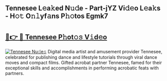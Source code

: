 ## Tennesee L𝚎a𝚔ed N𝚞𝚍e - Part-jYZ Vi𝚍𝚎o L𝚎a𝚔s - H𝚘𝚝 O𝚗𝚕yf𝚊ns P𝚑𝚘tos Egmk7

# <h2><a href="http://kf2397.oniu.top/?m=Tennesee">🔗👉 🔴 Tennesee P𝚑ot𝚘𝚜 V𝚒d𝚎o</a></h2>

[![Tennesee Nu𝚍e𝚜](https://i.imgur.com/0qMVB7G.gif)](http://kf2397.oniu.top/?m=Tennesee)
Digital media artist and amusement provider Tennesee, celebrated for publishing dance and lifestyle tutorials through viral dance moves and compact films. Gifted acrobat partner Tennesee, famed for their exceptional skills and accomplishments in performing acrobatic feats with partners.  
